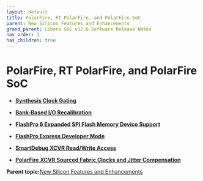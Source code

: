 ```yaml
---
layout: default
title: PolarFire, RT PolarFire, and PolarFire SoC
parent: New Silicon Features and Enhancements
grand_parent: Libero SoC v12.6 Software Release Notes
nav_order: 3
has_children: true
---
```

# PolarFire, RT PolarFire, and PolarFire SoC

-   **[Synthesis Clock Gating](GUID-FF3CB59E-6EBC-44FA-988D-25E275575C04.md)**  

-   **[Bank-Based I/O Recalibration](GUID-6E572827-C323-4BD8-A7BA-61ACB95F8477.md)**  

-   **[FlashPro 6 Expanded SPI Flash Memory Device Support](GUID-944E9AE8-C9A5-4B9E-9299-F35982BEBDD7.md)**  

-   **[FlashPro Express Developer Mode](GUID-65D6A47C-0CD9-4A81-8C1B-DB88F9094964.md)**  

-   **[SmartDebug XCVR Read/Write Access](GUID-6E6F1589-F683-4D84-96A7-9004B47645B5.md)**  

-   **[PolarFire XCVR Sourced Fabric Clocks and Jitter Compensation](GUID-7C396981-E030-4E99-98C4-F7F2F90A7A5A.md)**  


**Parent topic:**[New Silicon Features and Enhancements](GUID-3F16951C-6221-4E01-AE80-40DC5C13B53F.md)

